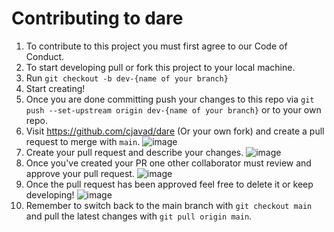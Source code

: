 # Contributing to dare

1. To contribute to this project you must first agree to our Code of Conduct.
2. To start developing pull or fork this project to your local machine.
3. Run `git checkout -b dev-{name of your branch}`
4. Start creating!
5. Once you are done committing push your changes to this repo via `git push --set-upstream origin dev-{name of your branch}` or to your own repo.
6. Visit https://github.com/cjavad/dare (Or your own fork) and create a pull request to merge with `main`.
![image](https://user-images.githubusercontent.com/22474016/189415204-48dab694-9542-439f-b5b8-fe297e21a4c6.png)
7. Create your pull request and describe your changes.
![image](https://user-images.githubusercontent.com/22474016/189415269-8f85c141-46cb-43af-aa34-f9dd4ad6e121.png)
8. Once you've created your PR one other collaborator must review and approve your pull request.
![image](https://user-images.githubusercontent.com/22474016/189415334-daf870dd-611c-4308-93ba-b166fc5418b3.png)
9. Once the pull request has been approved feel free to delete it or keep developing! 
![image](https://user-images.githubusercontent.com/22474016/189415401-2a278fe2-6983-4021-8bf3-84edb35a0ddf.png)
10. Remember to switch back to the main branch with `git checkout main` and pull the latest changes with `git pull origin main`.
